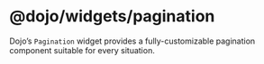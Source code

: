 # <span class="citation" data-cites="dojo/widgets/pagination"><span class="citation" data-cites="dojo/widgets/pagination"><span class="citation" data-cites="dojo/widgets/pagination">@dojo/widgets/pagination</span></span></span>

Dojo’s `Pagination` widget provides a fully-customizable pagination component suitable for every situation.
